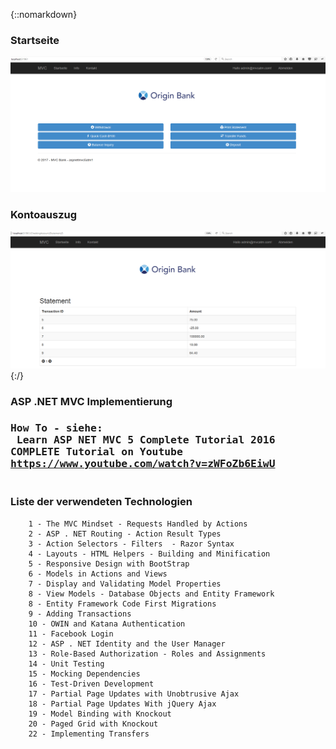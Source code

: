 {::nomarkdown}
    <div class="container">
	    <div class="block two first">
            <h3>Startseite</h3>
            <div class="wrap">
  	    <img src="https://raw.githubusercontent.com/MaxReinerFullStack/AutomatedTellerMachine/master/AutomatedTellerMachine/Ressources/Startseite.png" style="max-width:100%;" />
	    </div>
    </div>
		<div class="block two first">
            <h3>Kontoauszug</h3>
            <div class="wrap">
  	    <img src="https://raw.githubusercontent.com/MaxReinerFullStack/AutomatedTellerMachine/master/AutomatedTellerMachine/Ressources/Checking Account Statement.png" style="max-width:100%;"/>
            </div>
          </div>
	</div>
	{:/}
	    <h3> ASP .NET MVC Implementierung<h3/>
	     <pre>How To - siehe:<br/>
             Learn ASP NET MVC 5 Complete Tutorial 2016 COMPLETE Tutorial on Youtube<br/>https://www.youtube.com/watch?v=zWFoZb6EiwU<br/><br/></pre>
	    <h3>Liste der verwendeten Technologien</h3>
           
  	   	1 - The MVC Mindset - Requests Handled by Actions 
		2 - ASP . NET Routing - Action Result Types  
		3 - Action Selectors - Filters  - Razor Syntax  
		4 - Layouts - HTML Helpers - Building and Minification  
		5 - Responsive Design with BootStrap 
		6 - Models in Actions and Views  
		7 - Display and Validating Model Properties  
		8 - View Models - Database Objects and Entity Framework  
		8 - Entity Framework Code First Migrations  
		9 - Adding Transactions  
		10 - OWIN and Katana Authentication  
		11 - Facebook Login  
		12 - ASP . NET Identity and the User Manager  
		13 - Role-Based Authorization - Roles and Assignments  
		14 - Unit Testing  
		15 - Mocking Dependencies  
		16 - Test-Driven Development
		17 - Partial Page Updates with Unobtrusive Ajax  
		18 - Partial Page Updates With jQuery Ajax  
		19 - Model Binding with Knockout  
		20 - Paged Grid with Knockout  
		22 - Implementing Transfers  
		
          

